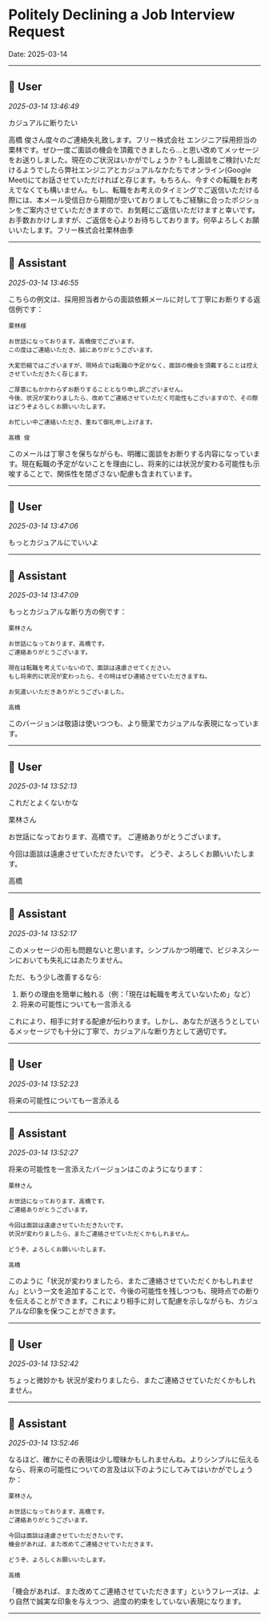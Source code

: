 # Politely Declining a Job Interview Request

Date: 2025-03-14

---

## 👤 User
*2025-03-14 13:46:49*

カジュアルに断りたい

高橋 俊さん度々のご連絡失礼致します。フリー株式会社 エンジニア採用担当の栗林です。ぜひ一度ご面談の機会を頂戴できましたら…と思い改めてメッセージをお送りしました。現在のご状況はいかがでしょうか？もし面談をご検討いただけるようでしたら弊社エンジニアとカジュアルなかたちでオンライン(Google Meet)にてお話させていただければと存じます。もちろん、今すぐの転職をお考えでなくても構いません。もし、転職をお考えのタイミングでご返信いただける際には、本メール受信日から期間が空いておりましてもご経験に合ったポジションをご案内させていただきますので、お気軽にご返信いただけますと幸いです。お手数おかけしますが、ご返信を心よりお待ちしております。何卒よろしくお願いいたします。フリー株式会社栗林由季

---

## 🤖 Assistant
*2025-03-14 13:46:55*

こちらの例文は、採用担当者からの面談依頼メールに対して丁寧にお断りする返信例です：

```
栗林様

お世話になっております。高橋俊でございます。
この度はご連絡いただき、誠にありがとうございます。

大変恐縮ではございますが、現時点では転職の予定がなく、面談の機会を頂戴することは控えさせていただきたく存じます。

ご厚意にもかかわらずお断りすることとなり申し訳ございません。
今後、状況が変わりましたら、改めてご連絡させていただく可能性もございますので、その際はどうぞよろしくお願いいたします。

お忙しい中ご連絡いただき、重ねて御礼申し上げます。

高橋 俊
```

このメールは丁寧さを保ちながらも、明確に面談をお断りする内容になっています。現在転職の予定がないことを理由にし、将来的には状況が変わる可能性も示唆することで、関係性を閉ざさない配慮も含まれています。

---

## 👤 User
*2025-03-14 13:47:06*

もっとカジュアルにでいいよ

---

## 🤖 Assistant
*2025-03-14 13:47:09*

もっとカジュアルな断り方の例です：

```
栗林さん

お世話になっております、高橋です。
ご連絡ありがとうございます。

現在は転職を考えていないので、面談は遠慮させてください。
もし将来的に状況が変わったら、その時はぜひ連絡させていただきますね。

お気遣いいただきありがとうございました。

高橋
```

このバージョンは敬語は使いつつも、より簡潔でカジュアルな表現になっています。

---

## 👤 User
*2025-03-14 13:52:13*

これだとよくないかな

栗林さん

お世話になっております、高橋です。
ご連絡ありがとうございます。

今回は面談は遠慮させていただきたいです。
どうぞ、よろしくお願いいたします。

高橋

---

## 🤖 Assistant
*2025-03-14 13:52:17*

このメッセージの形も問題ないと思います。シンプルかつ明確で、ビジネスシーンにおいても失礼にはあたりません。

ただ、もう少し改善するなら:

1. 断りの理由を簡単に触れる（例：「現在は転職を考えていないため」など）
2. 将来の可能性についても一言添える

これにより、相手に対する配慮が伝わります。しかし、あなたが送ろうとしているメッセージでも十分に丁寧で、カジュアルな断り方として適切です。

---

## 👤 User
*2025-03-14 13:52:23*

将来の可能性についても一言添える

---

## 🤖 Assistant
*2025-03-14 13:52:27*

将来の可能性を一言添えたバージョンはこのようになります：

```
栗林さん

お世話になっております、高橋です。
ご連絡ありがとうございます。

今回は面談は遠慮させていただきたいです。
状況が変わりましたら、またご連絡させていただくかもしれません。

どうぞ、よろしくお願いいたします。

高橋
```

このように「状況が変わりましたら、またご連絡させていただくかもしれません」という一文を追加することで、今後の可能性を残しつつも、現時点での断りを伝えることができます。これにより相手に対して配慮を示しながらも、カジュアルな印象を保つことができます。

---

## 👤 User
*2025-03-14 13:52:42*

ちょっと微妙かも
状況が変わりましたら、またご連絡させていただくかもしれません。

---

## 🤖 Assistant
*2025-03-14 13:52:46*

なるほど、確かにその表現は少し曖昧かもしれませんね。よりシンプルに伝えるなら、将来の可能性についての言及は以下のようにしてみてはいかがでしょうか：

```
栗林さん

お世話になっております、高橋です。
ご連絡ありがとうございます。

今回は面談は遠慮させていただきたいです。
機会があれば、また改めてご連絡させていただきます。

どうぞ、よろしくお願いいたします。

高橋
```

「機会があれば、また改めてご連絡させていただきます」というフレーズは、より自然で誠実な印象を与えつつ、過度の約束をしていない表現になります。

---
